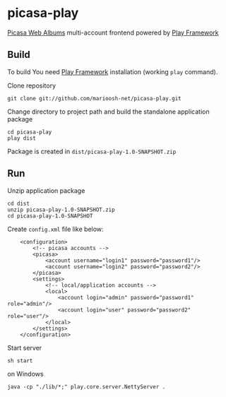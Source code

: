 picasa-play
===========

[Picasa Web Albums](http://picasaweb.google.com/ "Picasa Web Albums") multi-account frontend powered by [Play Framework](http://playframework.org/ "Play Framework")

Build
---
To build You need [Play Framework](http://playframework.org/ "Play Framework") installation (working ``play`` command).

Clone repository

    git clone git://github.com/marioosh-net/picasa-play.git

Change directory to project path and build the standalone application package

    cd picasa-play
    play dist
    
Package is created in `dist/picasa-play-1.0-SNAPSHOT.zip`
    
Run
---    
Unzip application package

    cd dist
    unzip picasa-play-1.0-SNAPSHOT.zip
    cd picasa-play-1.0-SNAPSHOT

Create ``config.xml`` file like below:
```
    <configuration>
        <!-- picasa accounts -->
        <picasa>
            <account username="login1" password="password1"/>
            <account username="login2" password="password2"/>
        </picasa>
        <settings>
            <!-- local/application accounts -->
            <local>
                <account login="admin" password="password1" role="admin"/>
                <account login="user" password="password2" role="user"/>
            </local>
        </settings>
    </configuration>
```
Start server

    sh start

on Windows 

    java -cp "./lib/*;" play.core.server.NettyServer .
    

